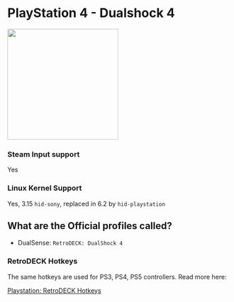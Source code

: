 # PlayStation 4 - Dualshock 4

<img src="../../../wiki_images/controllers/ps4-dualshock4.png" width="250">

### Steam Input support
Yes

### Linux Kernel Support
Yes, 3.15  `hid-sony`, replaced in 6.2 by `hid-playstation`

## What are the Official profiles called?

- DualSense: `RetroDECK: DualShock 4`

### RetroDECK Hotkeys

The same hotkeys are used for PS3, PS4, PS5 controllers. Read more here:

[Playstation: RetroDECK Hotkeys](playstation-hotkeys.md)
